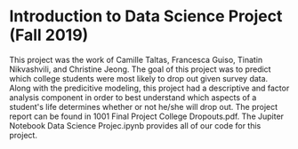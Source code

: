# Introduction to Data Science Project (Fall 2019)
This project was the work of Camille Taltas, Francesca Guiso, Tinatin Nikvashvili, and Christine Jeong. The goal of this project was to predict which college students were most likely to drop out given survey data. Along with the predicitive modeling, this project had a descriptive and factor analysis component in order to best understand which aspects of a student's life determines whether or not he/she will drop out. The project report can be found in 1001 Final Project College Dropouts.pdf. The Jupiter Notebook Data Science Projec.ipynb provides all of our code for this project. 
